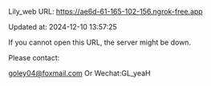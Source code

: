 Lily_web URL: https://ae6d-61-165-102-156.ngrok-free.app

Updated at: 2024-12-10 13:57:25

If you cannot open this URL, the server might be down.

Please contact: 

goley04@foxmail.com Or Wechat:GL_yeaH